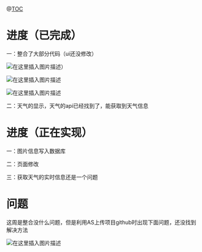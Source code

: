 ﻿@[TOC](3-16日周报)
#  进度（已完成）

一：整合了大部分代码（ui还没修改）

![在这里插入图片描述](https://img-blog.csdnimg.cn/20200316122852859.png?x-oss-process=image/watermark,type_ZmFuZ3poZW5naGVpdGk,shadow_10,text_aHR0cHM6Ly9ibG9nLmNzZG4ubmV0L0l0X2lzX0lUXw==,size_16,color_FFFFFF,t_70)）

![在这里插入图片描述](https://img-blog.csdnimg.cn/20200316122813230.png?x-oss-process=image/watermark,type_ZmFuZ3poZW5naGVpdGk,shadow_10,text_aHR0cHM6Ly9ibG9nLmNzZG4ubmV0L0l0X2lzX0lUXw==,size_16,color_FFFFFF,t_70)

![在这里插入图片描述](https://img-blog.csdnimg.cn/20200316122922118.png?x-oss-process=image/watermark,type_ZmFuZ3poZW5naGVpdGk,shadow_10,text_aHR0cHM6Ly9ibG9nLmNzZG4ubmV0L0l0X2lzX0lUXw==,size_16,color_FFFFFF,t_70)

二：天气的显示，天气的api已经找到了，能获取到天气信息
# 进度（正在实现）
一：图片信息写入数据库

二：页面修改

三：获取天气的实时信息还是一个问题
# 问题
这周是整合没什么问题，但是利用AS上传项目github时出现下面问题，还没找到解决方法

![在这里插入图片描述](https://img-blog.csdnimg.cn/20200316122635380.png?x-oss-process=image/watermark,type_ZmFuZ3poZW5naGVpdGk,shadow_10,text_aHR0cHM6Ly9ibG9nLmNzZG4ubmV0L0l0X2lzX0lUXw==,size_16,color_FFFFFF,t_70)



